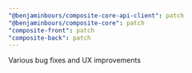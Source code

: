 ```yaml
---
"@benjaminbours/composite-core-api-client": patch
"@benjaminbours/composite-core": patch
"composite-front": patch
"composite-back": patch
---
```


Various bug fixes and UX improvements
